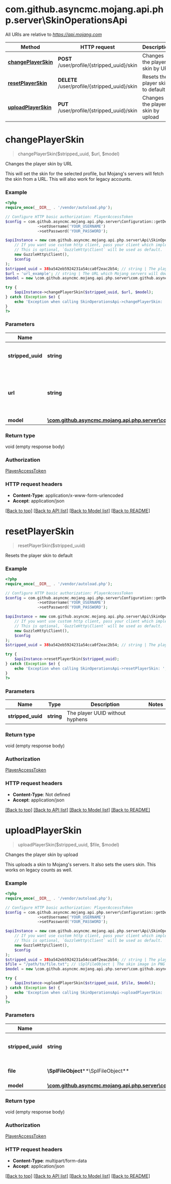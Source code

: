 # com.github.asyncmc.mojang.api.php.server\SkinOperationsApi

All URIs are relative to *https://api.mojang.com*

Method | HTTP request | Description
------------- | ------------- | -------------
[**changePlayerSkin**](SkinOperationsApi.md#changePlayerSkin) | **POST** /user/profile/{stripped_uuid}/skin | Changes the player skin by URL
[**resetPlayerSkin**](SkinOperationsApi.md#resetPlayerSkin) | **DELETE** /user/profile/{stripped_uuid}/skin | Resets the player skin to default
[**uploadPlayerSkin**](SkinOperationsApi.md#uploadPlayerSkin) | **PUT** /user/profile/{stripped_uuid}/skin | Changes the player skin by upload


# **changePlayerSkin**
> changePlayerSkin($stripped_uuid, $url, $model)

Changes the player skin by URL

This will set the skin for the selected profile, but Mojang's servers will fetch the skin from a URL. This will also work for legacy accounts.

### Example
```php
<?php
require_once(__DIR__ . '/vendor/autoload.php');

// Configure HTTP basic authorization: PlayerAccessToken
$config = com.github.asyncmc.mojang.api.php.server\Configuration::getDefaultConfiguration()
              ->setUsername('YOUR_USERNAME')
              ->setPassword('YOUR_PASSWORD');

$apiInstance = new com.github.asyncmc.mojang.api.php.server\Api\SkinOperationsApi(
    // If you want use custom http client, pass your client which implements `GuzzleHttp\ClientInterface`.
    // This is optional, `GuzzleHttp\Client` will be used as default.
    new GuzzleHttp\Client(),
    $config
);
$stripped_uuid = 38ba542eb5924231a54cca0f2eac2b54; // string | The player UUID without hyphens
$url = 'url_example'; // string | The URL which Mojang servers will download and apply the skin
$model = new \com.github.asyncmc.mojang.api.php.server\com.github.asyncmc.mojang.api.php.model\SkinModel(); // \com.github.asyncmc.mojang.api.php.server\com.github.asyncmc.mojang.api.php.model\SkinModel | 

try {
    $apiInstance->changePlayerSkin($stripped_uuid, $url, $model);
} catch (Exception $e) {
    echo 'Exception when calling SkinOperationsApi->changePlayerSkin: ', $e->getMessage(), PHP_EOL;
}
?>
```

### Parameters

Name | Type | Description  | Notes
------------- | ------------- | ------------- | -------------
 **stripped_uuid** | **string**| The player UUID without hyphens |
 **url** | **string**| The URL which Mojang servers will download and apply the skin |
 **model** | [**\com.github.asyncmc.mojang.api.php.server\com.github.asyncmc.mojang.api.php.model\SkinModel**](../Model/SkinModel.md)|  | [optional]

### Return type

void (empty response body)

### Authorization

[PlayerAccessToken](../../README.md#PlayerAccessToken)

### HTTP request headers

 - **Content-Type**: application/x-www-form-urlencoded
 - **Accept**: application/json

[[Back to top]](#) [[Back to API list]](../../README.md#documentation-for-api-endpoints) [[Back to Model list]](../../README.md#documentation-for-models) [[Back to README]](../../README.md)

# **resetPlayerSkin**
> resetPlayerSkin($stripped_uuid)

Resets the player skin to default

### Example
```php
<?php
require_once(__DIR__ . '/vendor/autoload.php');

// Configure HTTP basic authorization: PlayerAccessToken
$config = com.github.asyncmc.mojang.api.php.server\Configuration::getDefaultConfiguration()
              ->setUsername('YOUR_USERNAME')
              ->setPassword('YOUR_PASSWORD');

$apiInstance = new com.github.asyncmc.mojang.api.php.server\Api\SkinOperationsApi(
    // If you want use custom http client, pass your client which implements `GuzzleHttp\ClientInterface`.
    // This is optional, `GuzzleHttp\Client` will be used as default.
    new GuzzleHttp\Client(),
    $config
);
$stripped_uuid = 38ba542eb5924231a54cca0f2eac2b54; // string | The player UUID without hyphens

try {
    $apiInstance->resetPlayerSkin($stripped_uuid);
} catch (Exception $e) {
    echo 'Exception when calling SkinOperationsApi->resetPlayerSkin: ', $e->getMessage(), PHP_EOL;
}
?>
```

### Parameters

Name | Type | Description  | Notes
------------- | ------------- | ------------- | -------------
 **stripped_uuid** | **string**| The player UUID without hyphens |

### Return type

void (empty response body)

### Authorization

[PlayerAccessToken](../../README.md#PlayerAccessToken)

### HTTP request headers

 - **Content-Type**: Not defined
 - **Accept**: application/json

[[Back to top]](#) [[Back to API list]](../../README.md#documentation-for-api-endpoints) [[Back to Model list]](../../README.md#documentation-for-models) [[Back to README]](../../README.md)

# **uploadPlayerSkin**
> uploadPlayerSkin($stripped_uuid, $file, $model)

Changes the player skin by upload

This uploads a skin to Mojang's servers. It also sets the users skin. This works on legacy counts as well.

### Example
```php
<?php
require_once(__DIR__ . '/vendor/autoload.php');

// Configure HTTP basic authorization: PlayerAccessToken
$config = com.github.asyncmc.mojang.api.php.server\Configuration::getDefaultConfiguration()
              ->setUsername('YOUR_USERNAME')
              ->setPassword('YOUR_PASSWORD');

$apiInstance = new com.github.asyncmc.mojang.api.php.server\Api\SkinOperationsApi(
    // If you want use custom http client, pass your client which implements `GuzzleHttp\ClientInterface`.
    // This is optional, `GuzzleHttp\Client` will be used as default.
    new GuzzleHttp\Client(),
    $config
);
$stripped_uuid = 38ba542eb5924231a54cca0f2eac2b54; // string | The player UUID without hyphens
$file = "/path/to/file.txt"; // \SplFileObject | The skin image in PNG format
$model = new \com.github.asyncmc.mojang.api.php.server\com.github.asyncmc.mojang.api.php.model\SkinModel(); // \com.github.asyncmc.mojang.api.php.server\com.github.asyncmc.mojang.api.php.model\SkinModel | 

try {
    $apiInstance->uploadPlayerSkin($stripped_uuid, $file, $model);
} catch (Exception $e) {
    echo 'Exception when calling SkinOperationsApi->uploadPlayerSkin: ', $e->getMessage(), PHP_EOL;
}
?>
```

### Parameters

Name | Type | Description  | Notes
------------- | ------------- | ------------- | -------------
 **stripped_uuid** | **string**| The player UUID without hyphens |
 **file** | **\SplFileObject****\SplFileObject**| The skin image in PNG format |
 **model** | [**\com.github.asyncmc.mojang.api.php.server\com.github.asyncmc.mojang.api.php.model\SkinModel**](../Model/SkinModel.md)|  | [optional]

### Return type

void (empty response body)

### Authorization

[PlayerAccessToken](../../README.md#PlayerAccessToken)

### HTTP request headers

 - **Content-Type**: multipart/form-data
 - **Accept**: application/json

[[Back to top]](#) [[Back to API list]](../../README.md#documentation-for-api-endpoints) [[Back to Model list]](../../README.md#documentation-for-models) [[Back to README]](../../README.md)

